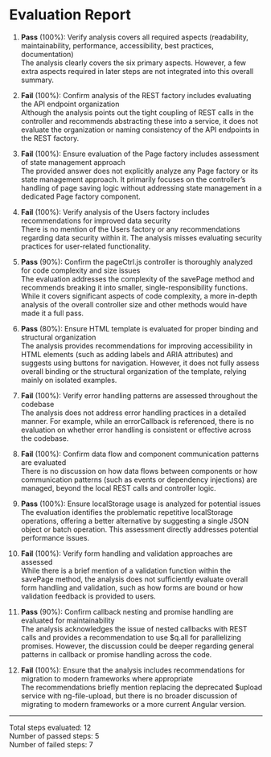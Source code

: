 # Evaluation Report

1. **Pass** (100%): Verify analysis covers all required aspects (readability, maintainability, performance, accessibility, best practices, documentation)  
   The analysis clearly covers the six primary aspects. However, a few extra aspects required in later steps are not integrated into this overall summary.  
   
2. **Fail** (100%): Confirm analysis of the REST factory includes evaluating the API endpoint organization  
   Although the analysis points out the tight coupling of REST calls in the controller and recommends abstracting these into a service, it does not evaluate the organization or naming consistency of the API endpoints in the REST factory.  
   
3. **Fail** (100%): Ensure evaluation of the Page factory includes assessment of state management approach  
   The provided answer does not explicitly analyze any Page factory or its state management approach. It primarily focuses on the controller’s handling of page saving logic without addressing state management in a dedicated Page factory component.  
   
4. **Fail** (100%): Verify analysis of the Users factory includes recommendations for improved data security  
   There is no mention of the Users factory or any recommendations regarding data security within it. The analysis misses evaluating security practices for user-related functionality.  
   
5. **Pass** (90%): Confirm the pageCtrl.js controller is thoroughly analyzed for code complexity and size issues  
   The evaluation addresses the complexity of the savePage method and recommends breaking it into smaller, single-responsibility functions. While it covers significant aspects of code complexity, a more in-depth analysis of the overall controller size and other methods would have made it a full pass.  
   
6. **Pass** (80%): Ensure HTML template is evaluated for proper binding and structural organization  
   The analysis provides recommendations for improving accessibility in HTML elements (such as adding labels and ARIA attributes) and suggests using buttons for navigation. However, it does not fully assess overall binding or the structural organization of the template, relying mainly on isolated examples.  
   
7. **Fail** (100%): Verify error handling patterns are assessed throughout the codebase  
   The analysis does not address error handling practices in a detailed manner. For example, while an errorCallback is referenced, there is no evaluation on whether error handling is consistent or effective across the codebase.  
   
8. **Fail** (100%): Confirm data flow and component communication patterns are evaluated  
   There is no discussion on how data flows between components or how communication patterns (such as events or dependency injections) are managed, beyond the local REST calls and controller logic.  
   
9. **Pass** (100%): Ensure localStorage usage is analyzed for potential issues  
   The evaluation identifies the problematic repetitive localStorage operations, offering a better alternative by suggesting a single JSON object or batch operation. This assessment directly addresses potential performance issues.  
   
10. **Fail** (100%): Verify form handling and validation approaches are assessed  
    While there is a brief mention of a validation function within the savePage method, the analysis does not sufficiently evaluate overall form handling and validation, such as how forms are bound or how validation feedback is provided to users.  
   
11. **Pass** (90%): Confirm callback nesting and promise handling are evaluated for maintainability  
    The analysis acknowledges the issue of nested callbacks with REST calls and provides a recommendation to use $q.all for parallelizing promises. However, the discussion could be deeper regarding general patterns in callback or promise handling across the code.  
   
12. **Fail** (100%): Ensure that the analysis includes recommendations for migration to modern frameworks where appropriate  
    The recommendations briefly mention replacing the deprecated $upload service with ng-file-upload, but there is no broader discussion of migrating to modern frameworks or a more current Angular version.  

---

Total steps evaluated: 12  
Number of passed steps: 5  
Number of failed steps: 7